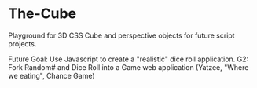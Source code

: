 # The-Cube
Playground for 3D CSS Cube and perspective objects for future script projects. 

Future Goal: Use Javascript to create a "realistic" dice roll application. 
G2: Fork Random# and Dice Roll into a Game web application (Yatzee, "Where we eating", Chance Game) 
